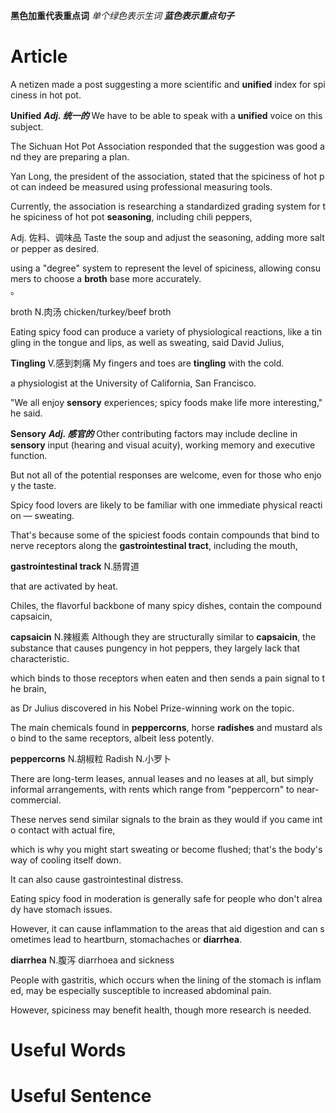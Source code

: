 **黑色加重代表重点词**
*单个绿色表示生词*
***蓝色表示重点句子***

# Article
A netizen made a post suggesting a more scientific and **unified** index for spiciness in hot pot.  

**Unified**
***Adj. 统一的***
We have to be able to speak with a **unified** voice on this subject.




The Sichuan Hot Pot Association responded that the suggestion was good and they are preparing a plan.  


Yan Long, the president of the association, stated that the spiciness of hot pot can indeed be measured using professional measuring tools.  
 
  
Currently, the association is researching a standardized grading system for the spiciness of hot pot **seasoning**, including chili peppers,  

Adj. 佐料、调味品
Taste the soup and adjust the seasoning, adding more salt or pepper as desired.

using a "degree" system to represent the level of spiciness, allowing consumers to choose a **broth** base more accurately.  
。  

broth
N.肉汤
chicken/turkey/beef broth
  
Eating spicy food can produce a variety of physiological reactions, like a tingling in the tongue and lips, as well as sweating, said David Julius,  
 
**Tingling**
V.感到刺痛
My fingers and toes are **tingling** with the cold.

a physiologist at the University of California, San Francisco.  
  
  
"We all enjoy **sensory** experiences; spicy foods make life more interesting," he said.  

**Sensory**
***Adj. 感官的***
Other contributing factors may include decline in **sensory** input (hearing and visual acuity), working memory and executive function.
  
But not all of the potential responses are welcome, even for those who enjoy the taste.  

  
Spicy food lovers are likely to be familiar with one immediate physical reaction — sweating.  

  
That's because some of the spiciest foods contain compounds that bind to nerve receptors along the **gastrointestinal tract**, including the mouth,  

**gastrointestinal track**
N.肠胃道

  
that are activated by heat.  


Chiles, the flavorful backbone of many spicy dishes, contain the compound capsaicin,  

**capsaicin**
N.辣椒素
Although they are structurally similar to **capsaicin**, the substance that causes pungency in hot peppers, they largely lack that characteristic.
  
which binds to those receptors when eaten and then sends a pain signal to the brain,  


  
as Dr Julius discovered in his Nobel Prize-winning work on the topic.  

  
The main chemicals found in **peppercorns**, horse **radishes** and mustard also bind to the same receptors, albeit less potently.  

**peppercorns**
N.胡椒粒
Radish
N.小罗卜


There are long-term leases, annual leases and no leases at all, but simply informal arrangements, with rents which range from "peppercorn" to near-commercial.



These nerves send similar signals to the brain as they would if you came into contact with actual fire,  
  
  
which is why you might start sweating or become flushed; that's the body's way of cooling itself down.  
 
  
It can also cause gastrointestinal distress.  
  
  
Eating spicy food in moderation is generally safe for people who don't already have stomach issues.  

  
However, it can cause inflammation to the areas that aid digestion and can sometimes lead to heartburn, stomachaches or **diarrhea**.  

**diarrhea**
N.腹泻
diarrhoea and sickness
  
People with gastritis, which occurs when the lining of the stomach is inflamed, may be especially susceptible to increased abdominal pain.  


  
However, spiciness may benefit health, though more research is needed.  




# Useful Words


# Useful Sentence
